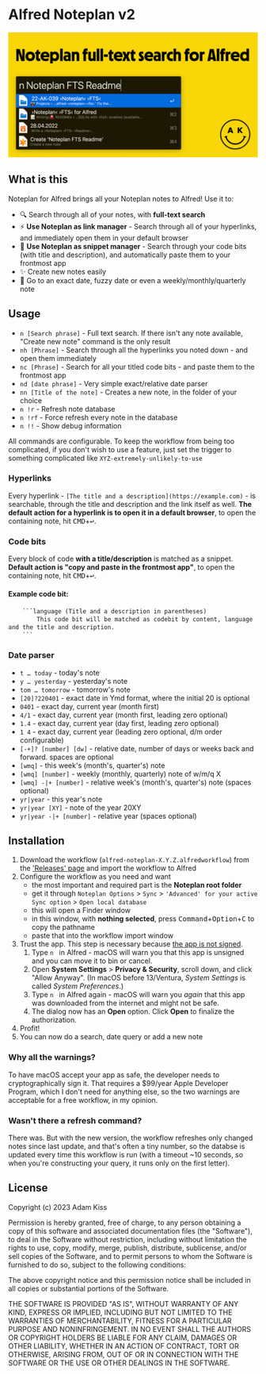 # Alfred Noteplan v2

![OG Social image](social.jpg)

## What is this

Noteplan for Alfred brings all your Noteplan notes to Alfred! Use it to:

- 🔍 Search through all of your notes, with **full-text search**
- ⚡ **Use Noteplan as link manager** - Search through all of your hyperlinks, and immediately open them in your default browser
- 🌈 **Use Noteplan as snippet manager** - Search through your code bits (with title and description), and automatically paste them to your frontmost app
- ✨ Create new notes easily
- 📆 Go to an exact date, fuzzy date or even a weekly/monthly/quarterly note

## Usage
- `n [Search phrase]` - Full text search. If there isn't any note available, "Create new note" command is the only result
- `nh [Phrase]` - Search through all the hyperlinks you noted down - and open them immediately
- `nc [Phrase]` - Search for all your titled code bits - and paste them to the frontmost app
- `nd [date phrase]` - Very simple exact/relative date parser
- `nn [Title of the note]` - Creates a new note, in the folder of your choice
- `n !r` - Refresh note database
- `n !rf` - Force refresh every note in the database
- `n !!` - Show debug information

All commands are configurable. To keep the workflow from being too complicated, if you don't wish to use a feature, just set the trigger to something complicated like `XYZ-extremely-unlikely-to-use`

### Hyperlinks

Every hyperlink - `[The title and a description](https://example.com)` - is searchable, through the title and description and the link itself as well. **The default action for a hyperlink is to open it in a default browser**, to open the containing note, hit <kbd>CMD</kbd>+<kbd>↩</kbd>.

### Code bits

Every block of code **with a title/description** is matched as a snippet. **Default action is "copy and paste in the frontmost app"**, to open the containing note, hit <kbd>CMD</kbd>+<kbd>↩</kbd>.

#### Example code bit:

```
    ```language (Title and a description in parentheses)
        This code bit will be matched as codebit by content, language and the title and description.
    ```
```

### Date parser
- `t … today` - today's note
- `y … yesterday` - yesterday's note
- `tom … tomorrow` - tomorrow's note
- `[20]?220401` - exact date in Ymd format, where the initial 20 is optional
- `0401` - exact day, current year (month first)
- `4/1` - exact day, current year (month first, leading zero optional)
- `1.4` - exact day, current year (day first, leading zero optional)
- `1 4` - exact day, current year (leading zero optional, d/m order configurable)
- `[-+]? [number] [dw]` - relative date, number of days or weeks back and forward. spaces are optional
- `[wmq]` - this week's (month's, quarter's) note
- `[wmq] [number]` -  weekly (monthly, quarterly) note of w/m/q X
- `[wmq] -|+ [number]` - relative week's (month's, quarter's) note (spaces optional)
- `yr|year` - this year's note
- `yr|year [XY]` - note of the year 20XY
- `yr|year -|+ [number]` - relative year (spaces optional)

## Installation
1. Download the workflow (`alfred-noteplan-X.Y.Z.alfredworkflow`) from the ['Releases' page](https://github.com/adamkiss/alfred-noteplan/releases) and import the workflow to Alfred
2. Configure the workflow as you need and want
    - the most important and required part is the **Noteplan root folder**
    - get it through `Noteplan Options` > `Sync` > `'Advanced' for your active Sync option` > `Open local database`
    - this will open a Finder window
    - in this window, with **nothing selected**, press <kbd>Command</kbd>+<kbd>Option</kbd>+<kbd>C</kbd> to copy the pathname 
    - paste that into the workflow import window
3. Trust the app. This step is necessary because [the app is not signed](#why-all-the-warnings).      
   1. Type `n ` in Alfred - macOS will warn you that this app is unsigned and you can move it to bin or cancel.
   2. Open **System Settings** > **Privacy & Security**, scroll down, and click "Allow Anyway". (In macOS before 13/Ventura, _System Settings_ is called _System Preferences_.)
   3. Type `n ` in Alfred again - macOS will warn you _again_ that this app was downloaded from the internet and might not be safe.
   4. The dialog now has an **Open** option. Click **Open** to finalize the authorization.
4. Profit!
5. You can now do a search, date query or add a new note

### Why all the warnings?
To have macOS accept your app as safe, the developer needs to cryptographically sign it. That requires a $99/year Apple Developer Program, which I don't need for anything else, so the two warnings are acceptable for a free workflow, in my opinion.

### Wasn't there a refresh command?
There was. But with the new version, the workflow refreshes only changed notes since last update, and that's often a tiny number, so the databse is updated every time this workflow is run (with a timeout ~10 seconds, so when you're constructing your query, it runs only on the first letter).

## License

Copyright (c) 2023 Adam Kiss

Permission is hereby granted, free of charge, to any person obtaining a copy
of this software and associated documentation files (the "Software"), to deal
in the Software without restriction, including without limitation the rights
to use, copy, modify, merge, publish, distribute, sublicense, and/or sell
copies of the Software, and to permit persons to whom the Software is
furnished to do so, subject to the following conditions:

The above copyright notice and this permission notice shall be included in all
copies or substantial portions of the Software.

THE SOFTWARE IS PROVIDED "AS IS", WITHOUT WARRANTY OF ANY KIND, EXPRESS OR
IMPLIED, INCLUDING BUT NOT LIMITED TO THE WARRANTIES OF MERCHANTABILITY,
FITNESS FOR A PARTICULAR PURPOSE AND NONINFRINGEMENT. IN NO EVENT SHALL THE
AUTHORS OR COPYRIGHT HOLDERS BE LIABLE FOR ANY CLAIM, DAMAGES OR OTHER
LIABILITY, WHETHER IN AN ACTION OF CONTRACT, TORT OR OTHERWISE, ARISING FROM,
OUT OF OR IN CONNECTION WITH THE SOFTWARE OR THE USE OR OTHER DEALINGS IN THE
SOFTWARE.